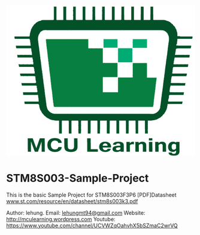 ![alt text](https://raw.githubusercontent.com/lehungmt94/STM8S003-Sample-Project/master/MCULearning.png "MCULearning Logo")
# STM8S003-Sample-Project
This is the basic Sample Project for STM8S003F3P6
[PDF]Datasheet\
www.st.com/resource/en/datasheet/stm8s003k3.pdf

Author: lehung.
Email: lehungmt94@gmail.com
Website: http://mculearning.wordpress.com
Youtube: https://www.youtube.com/channel/UCVWZqOahvhX5bSZmaC2wrVQ


